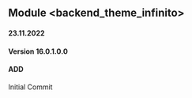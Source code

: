 ## Module <backend_theme_infinito>

#### 23.11.2022
#### Version 16.0.1.0.0
#### ADD
Initial Commit

